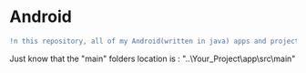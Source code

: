 # Android
```diff
!n this repository, all of my Android(written in java) apps and projects are uploaded.
```
Just know that the "main" folders location is : "..\Your_Project\app\src\main"
